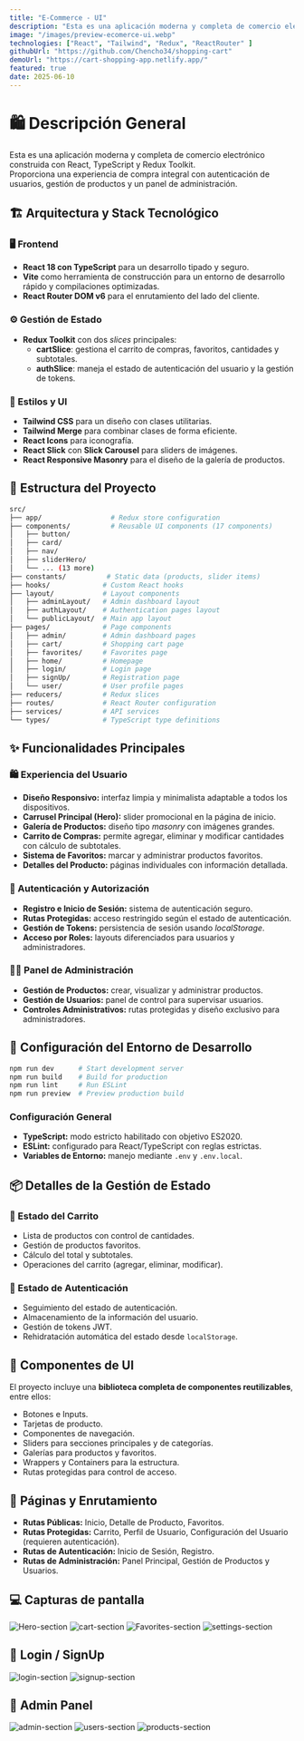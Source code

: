 ```yaml
---
title: "E-Commerce - UI"
description: "Esta es una aplicación moderna y completa de comercio electrónico construida con React, TypeScript y Redux Toolkit. Proporciona una experiencia de compra integral con autenticación de usuarios, gestión de productos y un panel de administración."
image: "/images/preview-ecomerce-ui.webp"
technologies: ["React", "Tailwind", "Redux", "ReactRouter" ]
githubUrl: "https://github.com/Chencho34/shopping-cart"
demoUrl: "https://cart-shopping-app.netlify.app/"
featured: true
date: 2025-06-10
---
```


# 🛍️ Descripción General  

Esta es una aplicación moderna y completa de comercio electrónico construida con React, TypeScript y Redux Toolkit.  
Proporciona una experiencia de compra integral con autenticación de usuarios, gestión de productos y un panel de administración.

## 🏗️ Arquitectura y Stack Tecnológico

### 🖥️ Frontend
- **React 18 con TypeScript** para un desarrollo tipado y seguro.  
- **Vite** como herramienta de construcción para un entorno de desarrollo rápido y compilaciones optimizadas.  
- **React Router DOM v6** para el enrutamiento del lado del cliente.

### ⚙️ Gestión de Estado
- **Redux Toolkit** con dos *slices* principales:  
  - **cartSlice**: gestiona el carrito de compras, favoritos, cantidades y subtotales.  
  - **authSlice**: maneja el estado de autenticación del usuario y la gestión de tokens.

### 🎨 Estilos y UI
- **Tailwind CSS** para un diseño con clases utilitarias.  
- **Tailwind Merge** para combinar clases de forma eficiente.  
- **React Icons** para iconografía.  
- **React Slick** con **Slick Carousel** para sliders de imágenes.  
- **React Responsive Masonry** para el diseño de la galería de productos.

## 📁 Estructura del Proyecto

```bash
src/
├── app/                 # Redux store configuration
├── components/          # Reusable UI components (17 components)
│   ├── button/
│   ├── card/
│   ├── nav/
│   ├── sliderHero/
│   └── ... (13 more)
├── constants/          # Static data (products, slider items)
├── hooks/             # Custom React hooks
├── layout/            # Layout components
│   ├── adminLayout/   # Admin dashboard layout
│   ├── authLayout/    # Authentication pages layout
│   └── publicLayout/  # Main app layout
├── pages/             # Page components
│   ├── admin/         # Admin dashboard pages
│   ├── cart/          # Shopping cart page
│   ├── favorites/     # Favorites page
│   ├── home/          # Homepage
│   ├── login/         # Login page
│   ├── signUp/        # Registration page
│   └── user/          # User profile pages
├── reducers/          # Redux slices
├── routes/            # React Router configuration
├── services/          # API services
└── types/             # TypeScript type definitions
```

## ✨ Funcionalidades Principales

### 🛍️ Experiencia del Usuario
- **Diseño Responsivo:** interfaz limpia y minimalista adaptable a todos los dispositivos.  
- **Carrusel Principal (Hero):** slider promocional en la página de inicio.  
- **Galería de Productos:** diseño tipo *masonry* con imágenes grandes.  
- **Carrito de Compras:** permite agregar, eliminar y modificar cantidades con cálculo de subtotales.  
- **Sistema de Favoritos:** marcar y administrar productos favoritos.  
- **Detalles del Producto:** páginas individuales con información detallada.

### 🔐 Autenticación y Autorización
- **Registro e Inicio de Sesión:** sistema de autenticación seguro.  
- **Rutas Protegidas:** acceso restringido según el estado de autenticación.  
- **Gestión de Tokens:** persistencia de sesión usando *localStorage*.  
- **Acceso por Roles:** layouts diferenciados para usuarios y administradores.

### 🧑‍💼 Panel de Administración
- **Gestión de Productos:** crear, visualizar y administrar productos.  
- **Gestión de Usuarios:** panel de control para supervisar usuarios.  
- **Controles Administrativos:** rutas protegidas y diseño exclusivo para administradores.

## 🔧 Configuración del Entorno de Desarrollo

```bash
npm run dev      # Start development server
npm run build    # Build for production
npm run lint     # Run ESLint
npm run preview  # Preview production build
```

### Configuración General
- **TypeScript:** modo estricto habilitado con objetivo ES2020.  
- **ESLint:** configurado para React/TypeScript con reglas estrictas.  
- **Variables de Entorno:** manejo mediante `.env` y `.env.local`.

## 📦 Detalles de la Gestión de Estado

### 🛒 Estado del Carrito
- Lista de productos con control de cantidades.  
- Gestión de productos favoritos.  
- Cálculo del total y subtotales.  
- Operaciones del carrito (agregar, eliminar, modificar).

### 🔑 Estado de Autenticación
- Seguimiento del estado de autenticación.  
- Almacenamiento de la información del usuario.  
- Gestión de tokens JWT.  
- Rehidratación automática del estado desde `localStorage`.

## 🎨 Componentes de UI

El proyecto incluye una **biblioteca completa de componentes reutilizables**, entre ellos:  
- Botones e Inputs.  
- Tarjetas de producto.  
- Componentes de navegación.  
- Sliders para secciones principales y de categorías.  
- Galerías para productos y favoritos.  
- Wrappers y Containers para la estructura.  
- Rutas protegidas para control de acceso.

## 📱 Páginas y Enrutamiento

- **Rutas Públicas:** Inicio, Detalle de Producto, Favoritos.  
- **Rutas Protegidas:** Carrito, Perfil de Usuario, Configuración del Usuario (requieren autenticación).  
- **Rutas de Autenticación:** Inicio de Sesión, Registro.  
- **Rutas de Administración:** Panel Principal, Gestión de Productos y Usuarios.

## 💻 Capturas de pantalla

![Hero-section](https://raw.githubusercontent.com/Chencho34/shopping-cart/refs/heads/refactoring-services/public/screenshots/cartapp-hero-01.webp)
![cart-section](https://raw.githubusercontent.com/Chencho34/shopping-cart/refactoring-services/public/screenshots/cartapp-cart-04.webp)
![Favorites-section](https://raw.githubusercontent.com/Chencho34/shopping-cart/refactoring-services/public/screenshots/cartapp-favorites-05.webp)
![settings-section](https://raw.githubusercontent.com/Chencho34/shopping-cart/refactoring-services/public/screenshots/cartapp-settings-06.webp)

## 🔐 Login / SignUp

![login-section](https://raw.githubusercontent.com/Chencho34/shopping-cart/refactoring-services/public/screenshots/cartapp-login-10.webp)
![signup-section](https://raw.githubusercontent.com/Chencho34/shopping-cart/refactoring-services/public/screenshots/cartapp-signup-11.webp)

## 👤 Admin Panel

![admin-section](https://raw.githubusercontent.com/Chencho34/shopping-cart/refactoring-services/public/screenshots/cartapp-createproduct-07.webp)
![users-section](https://raw.githubusercontent.com/Chencho34/shopping-cart/refactoring-services/public/screenshots/cartapp-adminproducts-08.webp)
![products-section](https://raw.githubusercontent.com/Chencho34/shopping-cart/refactoring-services/public/screenshots/cartapp-adminusers-09.webp)
